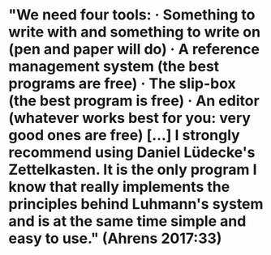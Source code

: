 # "We need four tools: · Something to write with and something to write on (pen and paper will do) · A reference management system (the best programs are free) · The slip-box (the best program is free) · An editor (whatever works best for you: very good ones are free) […] I strongly recommend using Daniel Lüdecke's Zettelkasten. It is the only program I know that really implements the principles behind Luhmann's system and is at the same time simple and easy to use." (Ahrens 2017:33)